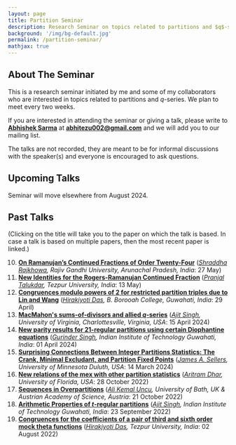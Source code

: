 ```yaml
---
layout: page
title: Partition Seminar
description: Research Seminar on topics related to partitions and $q$-series.
background: '/img/bg-default.jpg'
permalink: /partition-seminar/
mathjax: true
---
```


## About The Seminar

This is a research seminar initiated by me and some of my collaborators who are interested in topics related to partitions and $q$-series. We plan to meet every two weeks.  

If you are interested in attending the seminar or giving a talk, please write to **[Abhishek Sarma](https://sites.google.com/view/abhishek-sarma/home?authuser=0)** at **abhitezu002@gmail.com** and we will add you to our mailing list.  

The talks are not recorded, they are meant to be for informal discussions with the speaker(s) and everyone is encouraged to ask questions.

## Upcoming Talks
 
Seminar will move elsewhere from August 2024.

## Past Talks

(Clicking on the title will take you to the paper on which the talk is based. In case a talk is based on multiple papers, then the most recent paper is linked.)  

10. **[On Ramanujan’s Continued Fractions of Order Twenty-Four](https://assets-eu.researchsquare.com/files/rs-2906861/v1_covered_5a8451df-687f-4054-8e4f-34f6a67c9eef.pdf?c=1683610233)** (*[Shraddha Rajkhowa](https://www.researchgate.net/profile/Shraddha-Rajkhowa), Rajiv Gandhi University, Arunachal Pradesh, India*: 27 May)
9. **[New Identities for the Rogers-Ramanujan Continued Fraction](https://www.researchgate.net/publication/370237160_Some_New_Identities_for_the_Rogers-Ramanujan_Continued_Fraction_and_Functions)** (*[Pranjal Talukdar](https://www.researchgate.net/profile/Pranjal-Talukdar-2), Tezpur University, India*: 13 May)
8. **[Congruences modulo powers of $2$ for restricted partition triples due to Lin and Wang](https://link.springer.com/article/10.1007/s11139-023-00803-4)** (*[Hirakjyoti Das](https://sites.google.com/view/hirakjyotidas/home?authuser=0), B. Borooah College, Guwahati, India*: 29 April)
7. **[MacMahon's sums-of-divisors and allied $q$-series](https://arxiv.org/pdf/2311.07496.pdf)** (*[Ajit Singh](https://sites.google.com/view/ajitsingh04/home?authuser=0), University of Virginia, Charlottesville, Virginia, USA*: 15 April 2024)
6. **[New parity results for $21$-regular partitions using certain Diophantine equations](https://www.impan.pl/en/publishing-house/journals-and-series/acta-arithmetica/online/115248/certain-diophantine-equations-and-new-parity-results-for-21-regular-partitions)** (*[Gurinder Singh](https://gurindermaan1018.wixsite.com/gurinder), Indian Institute of Technology Guwahati, India*: 01 April 2024)
5. **[Surprising Connections Between Integer Partitions Statistics: The Crank, Minimal Excludant, and Partition Fixed Points](https://www.sciencedirect.com/science/article/pii/S0012365X24000694)** (*[James A. Sellers](https://www.d.umn.edu/~jsellers/), University of Minnesota Duluth, USA*: 14 March 2024)
4. **[New relations of the mex with other partition statistics](https://arxiv.org/abs/2201.05997)** (*[Aritram Dhar](https://www.researchgate.net/profile/Aritram-Dhar), University of Florida, USA*: 28 October 2022)
3. **[Sequences in Overpartitions](https://arxiv.org/abs/2111.15003)** (*[Ali Kemal Uncu](https://akuncu.com), University of Bath, UK & Austrian Academy of Science, Austria*: 21 October 2022) 
2. **[Arithmetic Properties of $t$-regular partitions](https://link.springer.com/article/10.1007/s11139-022-00580-6)** (*[Ajit Singh](https://www.researchgate.net/profile/Ajit-Singh-32), Indian Institute of Technology Guwahati, India*: 23 September 2022)  
1. **[Congruences for the coefficients of a pair of third and sixth order mock theta functions](https://link.springer.com/article/10.1007/s11139-022-00635-8)** (*[Hirakjyoti Das](https://sites.google.com/view/hirakjyotidas/home?authuser=0), Tezpur University, India*: 02 August 2022)  
